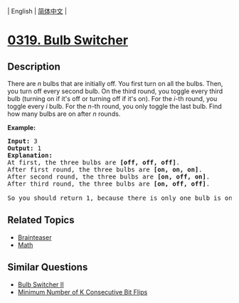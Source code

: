 
| English | [简体中文](README.md) |
# [0319. Bulb Switcher](https://leetcode-cn.com/problems/bulb-switcher/)
## Description
<p>There are <i>n</i> bulbs that are initially off. You first turn on all the bulbs. Then, you turn off every second bulb. On the third round, you toggle every third bulb (turning on if it&#39;s off or turning off if it&#39;s on). For the <i>i</i>-th round, you toggle every <i>i</i> bulb. For the <i>n</i>-th round, you only toggle the last bulb. Find how many bulbs are on after <i>n</i> rounds.</p>

<p><b>Example:</b></p>

<pre>
<strong>Input: </strong>3
<strong>Output:</strong> 1 
<strong>Explanation:</strong> 
At first, the three bulbs are <b>[off, off, off]</b>.
After first round, the three bulbs are <b>[on, on, on]</b>.
After second round, the three bulbs are <b>[on, off, on]</b>.
After third round, the three bulbs are <b>[on, off, off]</b>. 

So you should return 1, because there is only one bulb is on.
</pre>

## Related Topics
- [Brainteaser](https://leetcode-cn.com/tag/brainteaser)
- [Math](https://leetcode-cn.com/tag/math)
## Similar Questions
- [Bulb Switcher II](../bulb-switcher-ii/README_EN.md)
- [Minimum Number of K Consecutive Bit Flips](../minimum-number-of-k-consecutive-bit-flips/README_EN.md)
